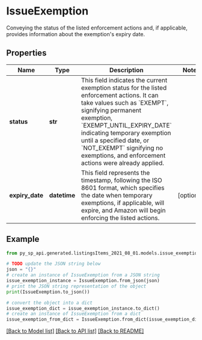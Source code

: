 # IssueExemption

Conveying the status of the listed enforcement actions and, if applicable, provides information about the exemption's expiry date.

## Properties

Name | Type | Description | Notes
------------ | ------------- | ------------- | -------------
**status** | **str** | This field indicates the current exemption status for the listed enforcement actions. It can take values such as &#x60;EXEMPT&#x60;, signifying permanent exemption, &#x60;EXEMPT_UNTIL_EXPIRY_DATE&#x60; indicating temporary exemption until a specified date, or &#x60;NOT_EXEMPT&#x60; signifying no exemptions, and enforcement actions were already applied. | 
**expiry_date** | **datetime** | This field represents the timestamp, following the ISO 8601 format, which specifies the date when temporary exemptions, if applicable, will expire, and Amazon will begin enforcing the listed actions. | [optional] 

## Example

```python
from py_sp_api.generated.listingsItems_2021_08_01.models.issue_exemption import IssueExemption

# TODO update the JSON string below
json = "{}"
# create an instance of IssueExemption from a JSON string
issue_exemption_instance = IssueExemption.from_json(json)
# print the JSON string representation of the object
print(IssueExemption.to_json())

# convert the object into a dict
issue_exemption_dict = issue_exemption_instance.to_dict()
# create an instance of IssueExemption from a dict
issue_exemption_from_dict = IssueExemption.from_dict(issue_exemption_dict)
```
[[Back to Model list]](../README.md#documentation-for-models) [[Back to API list]](../README.md#documentation-for-api-endpoints) [[Back to README]](../README.md)


